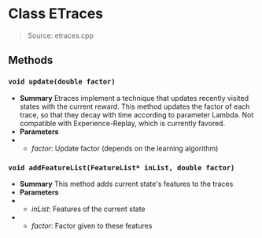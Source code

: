 # Class ETraces
> Source: etraces.cpp
## Methods
### ``void update(double factor)``
* **Summary**
  Etraces implement a technique that updates recently visited states with the current reward. This method updates the factor of each trace, so that they decay with time according to parameter Lambda. Not compatible with Experience-Replay, which is currently favored.
* **Parameters**
* * _factor_: Update factor (depends on the learning algorithm)
### ``void addFeatureList(FeatureList* inList, double factor)``
* **Summary**
  This method adds current state's features to the traces
* **Parameters**
* * _inList_: Features of the current state
* * _factor_: Factor given to these features
